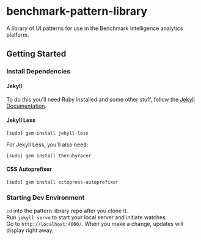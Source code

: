 # benchmark-pattern-library
A library of UI patterns for use in the Benchmark Intelligence analytics platform.

## Getting Started
### Install Dependencies
#### Jekyll
To do this you'll need Ruby installed and some other stuff, follow the [Jekyll Documentation](http://jekyllrb.com/docs/installation/).
#### Jekyll Less
`[sudo] gem install jekyll-less`  

For Jekyll Less, you'll also need:  

`[sudo] gem install therubyracer`

#### CSS Autoprefixer
`[sudo] gem install octopress-autoprefixer`

### Starting Dev Environment
`cd` into the pattern library repo after you clone it.  
Run `jekyll serve` to start your local server and initiate watches.  
Go to `http://localhost:4000/`. When you make a change, updates will display right away.